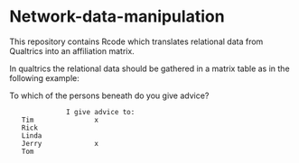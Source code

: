 # Network-data-manipulation
This repository contains Rcode which translates relational data from Qualtrics into an affiliation matrix.

In qualtrics the relational data should be gathered in a matrix table as in the following example: 

To which of the persons beneath do you give advice?

                  I give advice to:
       Tim               x
       Rick
       Linda
       Jerry             x
       Tom 



